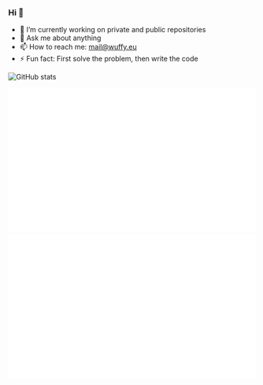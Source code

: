 ### Hi 👋
- 🔭 I’m currently working on private and public repositories
- 💬 Ask me about anything
- 📫 How to reach me: mail@wuffy.eu
- ⚡ Fun fact: First solve the problem, then write the code

![GitHub stats](https://github-readme-stats.vercel.app/api?username=ngloader&count_private=true&show_icons=true&theme=dracula)

![GitHub stats](https://raw.githubusercontent.com/NgLoader/github-stats/master/generated/overview.svg?token=ADI534GWFAKZW7ZOUBXNIIDBA2OMW) ![Github stats](https://raw.githubusercontent.com/NgLoader/github-stats/master/generated/languages.svg?token=ADI534FXVF2VHQ6RXTR6LX3BA2OFM)
<!--
**NgLoader/ngloader** is a ✨ _special_ ✨ repository because its `README.md` (this file) appears on your GitHub profile.

Here are some ideas to get you started:

- 🔭 I’m currently working on ...
- 🌱 I’m currently learning ...
- 👯 I’m looking to collaborate on ...
- 🤔 I’m looking for help with ...
- 💬 Ask me about ...
- 📫 How to reach me: ...
- 😄 Pronouns: ...
- ⚡ Fun fact: ...
-->
